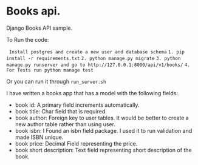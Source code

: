 # Books api.

Django Books API sample.

To Run the code:

``` Install postgres and create a new user and database schema```
``` 1. pip install -r requirements.txt ```
``` 2. python manage.py migrate ```
``` 3. python manage.py runserver and go to http://127.0.0.1:8000/api/v1/books/ ```
``` 4. For Tests run python manage test ```

Or you can run it through ```run_server.sh```

I have written a books app that has a model with the following fields:

- book id: A primary field increments automatically.
- book title: Char field that is required.
- book author: Foreign key to user tables. It would be better to create a new author table rather than using user.
- book isbn: I Found an isbn field package. I used it to run validation and made ISBN unique.
- book price: Decimal Field representing the price.
- book short description: Text field representing short description of the book.
